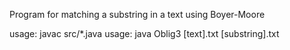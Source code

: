 Program for matching a substring in a text using Boyer-Moore

usage: javac src/*.java
usage: java Oblig3 [text].txt [substring].txt
